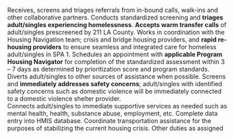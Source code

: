 Receives, screens and triages referrals from in-bound calls, walk-ins and other collaborative partners. 
Conducts standardized screening and **triages adult/singles experiencing homelessness**.
**Accepts warm transfer calls** of adult/singles prescreened by 211 LA County.
Works in coordination with the Housing Navigation team; crisis and bridge housing providers, and **rapid re-housing providers** to ensure seamless and integrated care for homeless adult/singles in SPA 1. 
Schedules an appointment with **applicable Program Housing Navigator** for completion of the standardized assessment within 3 – 7 days as determined by prioritization score and program standards.
Diverts adult/singles to other sources of assistance when possible.
Screens and **immediately addresses safety concerns**; adult/singles with identified safety concerns such as domestic violence will be immediately connected to a domestic violence shelter provider.  
Connects adult/singles to immediate supportive services as needed such as mental health, health, substance abuse, employment, etc. 
Complete data entry into HMIS database.
Coordinate transportation assistance for the purposes of stabilizing the current housing crisis.
Other duties as assigned
